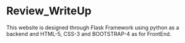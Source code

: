 # Review_WriteUp
This website is designed through Flask Framework using python as a backend and HTML-5, CSS-3 and BOOTSTRAP-4 as for FrontEnd.
